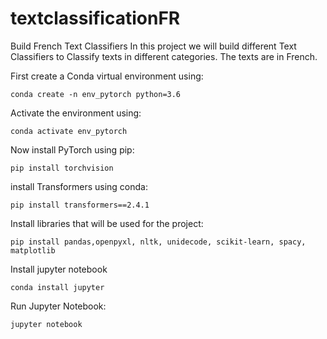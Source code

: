 # textclassificationFR
Build French Text Classifiers 
In this project we will build different Text Classifiers to Classify texts in different categories.
The texts are in French. 

First create a Conda virtual environment using:

```
conda create -n env_pytorch python=3.6
```
Activate the environment using:
```
conda activate env_pytorch
```
Now install PyTorch using pip:
```
pip install torchvision
```
install Transformers using conda:
```
pip install transformers==2.4.1
```
Install libraries that will be used for the project:
```
pip install pandas,openpyxl, nltk, unidecode, scikit-learn, spacy, matplotlib
```

Install jupyter notebook
```
conda install jupyter
```
Run Jupyter Notebook:
```
jupyter notebook    
```
